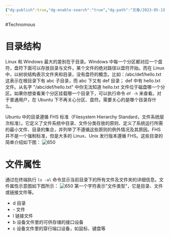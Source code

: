 ```yaml
---
{"dg-publish":true,"dg-enable-search":"true","dg-path":"文章/2023-05-13 Linux 常用命令.md","permalink":"/文章/2023-05-13 Linux 常用命令/","dgEnableSearch":"true","dgPassFrontmatter":true,"created":"2023-05-13T22:25:55.000+08:00","updated":"2023-11-14T13:31:23.000+08:00"}
---
```


#Technomous 

# 目录结构
Linux 和 Windows 最大的差别在于目录。Windows 中每一个分区都对应一个盘符，盘符下面可以存放目录与文件，某个文件的绝对路径以盘符开始。而在 Linux 中，以树状结构表示文件夹和目录，没有盘符的概念。比如：/abc/def/hello.txt 这表示在根目录下有 abc 子目录，而 abc 下又有 def 目录； def 中有 hello.txt 文件。从名字 "/abc/def/hello.txt" 中你无法知道 hello.txt 文件位于磁盘哪一个分区。如果你想查看某个分区挂载哪一个目录下，可以执行命令 `df -h` 来查看。对于普通用户，在 Ubuntu 下不再关心分区、盘符。需要关心的是哪个目录存什么。

Ubuntu 中的目录遵循 FHS 标准（Filesystem Hierarchy Standard，文件系统层次标准）。它定义了文件系统中目录、文件分类存放的原则、定义了系统运行所需的最小文件、目录的集合，并列举了不遵循这些原则的例外情况及其原因。FHS 并不是一个强制标准，但是大多的 Linux、Unix 发行版本遵循 FHS。这些目录的简单介绍如下图：
![650](/img/user/0.Asset/resource/20230513224030.png)

# 文件属性
通过在终端执行 `ls -al` 命令显示当前目录下的所有文件及文件夹的详细信息。文件属性示意图如下图所示：
![650](/img/user/0.Asset/resource/20230514001311.png)
第一个字符表示"文件类型"，它是目录、文件或链接文件等。
- d 目录
- \- 文件
- l 链接文件
- b 设备文件里的可供存储的接口设备
- c 设备文件里的穿行端口设备，如鼠标、键盘等


